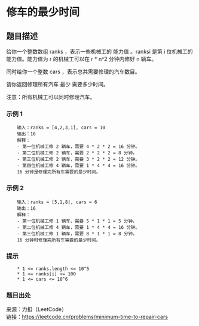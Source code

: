 # 修车的最少时间

## 题目描述

给你一个整数数组 ranks ，表示一些机械工的 能力值 。ranksi 是第 i 位机械工的能力值。能力值为 r 的机械工可以在 r * n^2 分钟内修好 n 辆车。

同时给你一个整数 cars ，表示总共需要修理的汽车数目。

请你返回修理所有汽车 最少 需要多少时间。

注意：所有机械工可以同时修理汽车。

### 示例 1

```text
    输入：ranks = [4,2,3,1], cars = 10
    输出：16
    解释：
    - 第一位机械工修 2 辆车，需要 4 * 2 * 2 = 16 分钟。
    - 第二位机械工修 2 辆车，需要 2 * 2 * 2 = 8 分钟。
    - 第三位机械工修 2 辆车，需要 3 * 2 * 2 = 12 分钟。
    - 第四位机械工修 4 辆车，需要 1 * 4 * 4 = 16 分钟。
    16 分钟是修理完所有车需要的最少时间。
```

### 示例 2

```text
    输入：ranks = [5,1,8], cars = 6
    输出：16
    解释：
    - 第一位机械工修 1 辆车，需要 5 * 1 * 1 = 5 分钟。
    - 第二位机械工修 4 辆车，需要 1 * 4 * 4 = 16 分钟。
    - 第三位机械工修 1 辆车，需要 8 * 1 * 1 = 8 分钟。
    16 分钟时修理完所有车需要的最少时间。
```

### 提示

```text
    * 1 <= ranks.length <= 10^5
    * 1 <= ranks[i] <= 100
    * 1 <= cars <= 10^6
```

### 题目出处

来源：力扣（LeetCode）  
链接：<https://leetcode.cn/problems/minimum-time-to-repair-cars>
